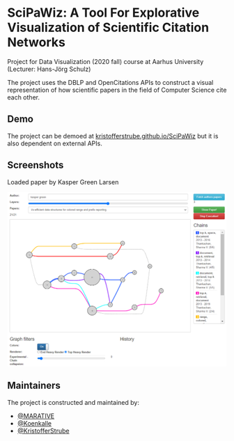 # SciPaWiz: A Tool For Explorative Visualization of Scientific Citation Networks
Project for Data Visualization (2020 fall) course at Aarhus University (Lecturer: Hans-Jörg Schulz)

The project uses the DBLP and OpenCitations APIs to construct a visual representation of how scientific papers in the field of Computer Science cite each other.

## Demo
The project can be demoed at [kristofferstrube.github.io/SciPaWiz](https://kristofferstrube.github.io/SciPaWiz/) but it is also dependent on external APIs.

## Screenshots
Loaded paper by Kasper Green Larsen

![Screenshot of Paper by Kasper Green](./docs/Screenshot_IO_Paper.PNG)

## Maintainers
The project is constructed and maintained by:
 - [@MARATIVE](https://github.com/MARATVE)
 - [@Koenkalle](https://github.com/Koenkalle)
 - [@KristofferStrube](https://github.com/KristofferStrube)
